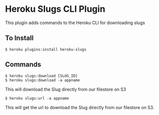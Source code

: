 # Heroku Slugs CLI Plugin

This plugin adds commands to the Heroku CLI for downloading slugs

## To Install

```
$ heroku plugins:install heroku-slugs
```

## Commands

```
$ heroku slugs:download [SLUG_ID]
$ heroku slugs:download -a appname
```

This will download the Slug directly from our filestore on S3

```
$ heroku slugs:url -a appname
```

This will get the url to download the Slug directly from our filestore on S3.
